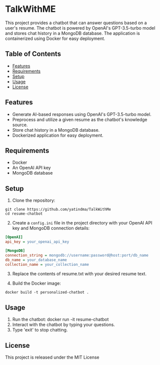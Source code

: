 # TalkWithME

This project provides a chatbot that can answer questions based on a user's resume. The chatbot is powered by OpenAI's GPT-3.5-turbo model and stores chat history in a MongoDB database. The application is containerized using Docker for easy deployment.

## Table of Contents

- [Features](#features)
- [Requirements](#requirements)
- [Setup](#setup)
- [Usage](#usage)
- [License](#license)

## Features

- Generate AI-based responses using OpenAI's GPT-3.5-turbo model.
- Preprocess and utilize a given resume as the chatbot's knowledge source.
- Store chat history in a MongoDB database.
- Dockerized application for easy deployment.

## Requirements

- Docker
- An OpenAI API key
- MongoDB database

## Setup

1. Clone the repository:
```
git clone https://github.com/yatindma/TalkWithMe
cd resume-chatbot
```

2. Create a `config.ini` file in the project directory with your OpenAI API key and MongoDB connection details:

```ini
[OpenAI]
api_key = your_openai_api_key

[MongoDB]
connection_string = mongodb://username:password@host:port/db_name
db_name = your_database_name
collection_name = your_collection_name
```
3. Replace the contents of resume.txt with your desired resume text.

4. Build the Docker image:
```
docker build -t personalized-chatbot .
```
## Usage
1. Run the chatbot:
docker run -it resume-chatbot
2. Interact with the chatbot by typing your questions.
3. Type 'exit' to stop chatting.

## License
This project is released under the MIT License



